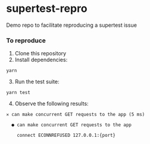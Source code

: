 # supertest-repro
Demo repo to facilitate reproducing a supertest issue

### To reproduce
1. Clone this repository
2. Install dependencies:
```
yarn
```
3. Run the test suite:
```
yarn test
```
4. Observe the following results:
```
✕ can make concurrent GET requests to the app (5 ms)

  ● can make concurrent GET requests to the app

    connect ECONNREFUSED 127.0.0.1:{port}
```
